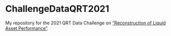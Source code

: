 # ChallengeDataQRT2021
My repository for the 2021 QRT Data Challenge on [“Reconstruction of Liquid Asset Performance”](https://challengedata.ens.fr/participants/challenges/44/).